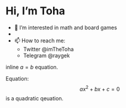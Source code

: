 # Hi, I’m Toha

- 👀 I’m interested in math and board games
- 
- 📫 How to reach me:
  - Twitter @imTheToha
  - Telegram @raygek
 

inline $a=b$ equation.

Equation: $$ax^2+bx+c=0$$ is a quadratic qeuation.

<!---
RaygekFox/RaygekFox is a ✨ special ✨ repository because its `README.md` (this file) appears on your GitHub profile.
You can click the Preview link to take a look at your changes.
--->
